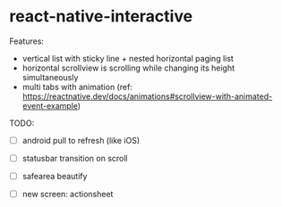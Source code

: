 # react-native-interactive

Features:

- vertical list with sticky line + nested horizontal paging list
- horizontal scrollview is scrolling while changing its height simultaneously
- multi tabs with animation (ref: <https://reactnative.dev/docs/animations#scrollview-with-animated-event-example>)

TODO:

- [ ] android pull to refresh (like iOS)
- [ ] statusbar transition on scroll
- [ ] safearea beautify

- [ ] new screen: actionsheet
